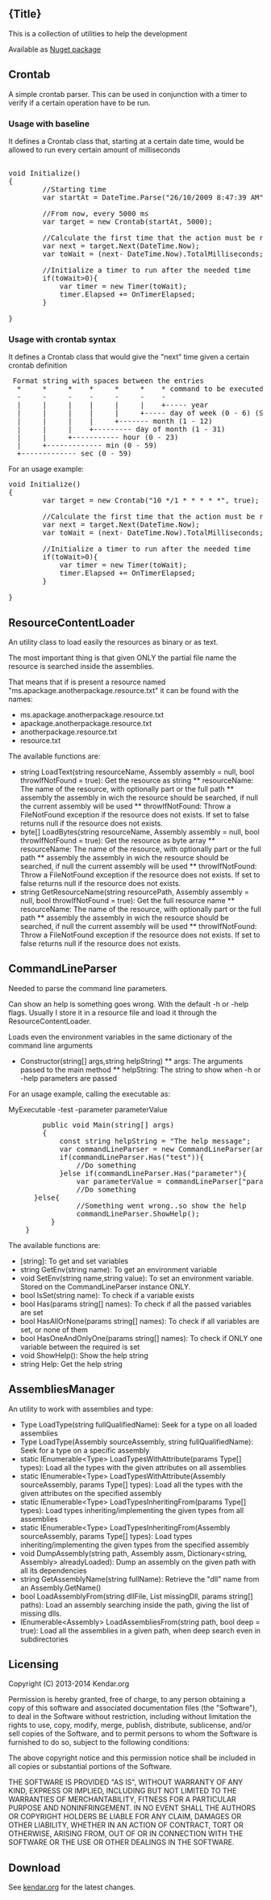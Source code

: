 ﻿<!--settings(
title=Generic Helpers
description=Generic Helpers. Useful for assembly management, command line crontab and resources.
)-->
## {Title}

This is a collection of utilities to help the development

Available as [Nuget package](http://www.nuget.org/packages/GenericHelpers/)

## Crontab

A simple crontab parser. This can be used in conjunction with a timer to verify if a certain operation have to be run.

### Usage with baseline

It defines a Crontab class that, starting at a certain date time, would be allowed to run every certain amount of milliseconds

<pre class="brush: csharp;">

void Initialize()
{
		//Starting time
		var startAt = DateTime.Parse("26/10/2009 8:47:39 AM",CultureInfo.GetCultureInfo("en-GB"));

		//From now, every 5000 ms
		var target = new Crontab(startAt, 5000);

		//Calculate the first time that the action must be run
		var next = target.Next(DateTime.Now);
		var toWait = (next- DateTime.Now).TotalMilliseconds;

		//Initialize a timer to run after the needed time
		if(toWait>0){
			var timer = new Timer(toWait);
			timer.Elapsed += OnTimerElapsed;
		}
		
}
</pre>


### Usage with crontab syntax

It defines a Crontab class that would give the "next" time given a certain crontab definition

<pre>
 Format string with spaces between the entries
  *     *     *    *     *     *    * command to be executed
  -     -     -    -     -     -    -
  |     |     |    |     |     |    +----- year
  |     |     |    |     |     +----- day of week (0 - 6) (Sunday=0)
  |     |     |    |     +------- month (1 - 12)
  |     |     |    +--------- day of month (1 - 31)
  |     |     +----------- hour (0 - 23)
  |     +------------- min (0 - 59)
  +------------- sec (0 - 59)
</pre>

For an usage example:

<pre class="brush: csharp;">
void Initialize()
{
		var target = new Crontab("10 */1 * * * * *", true);

		//Calculate the first time that the action must be run
		var next = target.Next(DateTime.Now);
		var toWait = (next- DateTime.Now).TotalMilliseconds;

		//Initialize a timer to run after the needed time
		if(toWait>0){
			var timer = new Timer(toWait);
			timer.Elapsed += OnTimerElapsed;
		}
		
}
</pre>

## ResourceContentLoader

An utility class to load easily the resources as binary or as text.

The most important thing is that given ONLY the partial file name the resource is searched inside the assemblies.

That means that if is present a resource named "ms.apackage.anotherpackage.resource.txt" it can be found with the names:

* ms.apackage.anotherpackage.resource.txt
* apackage.anotherpackage.resource.txt
* anotherpackage.resource.txt
* resource.txt

The available functions are:

* string LoadText(string resourceName, Assembly assembly = null, bool throwIfNotFound = true): Get the resource as string
** resourceName: The name of the resource, with optionally part or the full path
** assembly the assembly in wich the resource should be searched, if null the current assembly will be used
** throwIfNotFound: Throw a FileNotFound exception if the resource does not exists. If set to false returns null if the resource does not exists.
* byte[] LoadBytes(string resourceName, Assembly assembly = null, bool throwIfNotFound = true): Get the resource as byte array
** resourceName: The name of the resource, with optionally part or the full path
** assembly the assembly in wich the resource should be searched, if null the current assembly will be used
** throwIfNotFound: Throw a FileNotFound exception if the resource does not exists. If set to false returns null if the resource does not exists.
* string GetResourceName(string resourcePath, Assembly assembly = null, bool throwIfNotFound = true): Get the full resource name
** resourceName: The name of the resource, with optionally part or the full path
** assembly the assembly in wich the resource should be searched, if null the current assembly will be used
** throwIfNotFound: Throw a FileNotFound exception if the resource does not exists. If set to false returns null if the resource does not exists.

## CommandLineParser

Needed to parse the command line parameters. 

Can show an help is something goes wrong. With the default -h or -help flags. Usually I store it in a resource file and load it through the ResourceContentLoader.

Loads even the environment variables in the same dictionary of the command line arguments

* Constructor(string[] args,string helpString)
** args: The arguments passed to the main method
** helpString: The string to show when -h or -help parameters are passed

For an usage example, calling the executable as:

  MyExecutable -test -parameter parameterValue

<pre class="brush: csharp;">
		public void Main(string[] args)
		{
			const string helpString = "The help message";
			var commandLineParser = new CommandLineParser(args, helpString);
			if(commandLineParser.Has("test")){
				//Do something
			}else if(commandLineParser.Has("parameter"){
				var parameterValue = commandLineParser["parameter"];
				//Do something
      }else{
				//Something went wrong..so show the help
				commandLineParser.ShowHelp();
		  }
    } 
</pre>

The available functions are:
* [string]: To get and set variables
* string GetEnv(string name): To get an environment variable
* void SetEnv(string name,string value): To set an environment variable. Stored on the CommandLineParser instance ONLY.
* bool IsSet(string name): To check if a variable exists
* bool Has(params string[] names): To check if all the passed variables are set
* bool HasAllOrNone(params string[] names): To check if all variables are set, or none of them
* bool HasOneAndOnlyOne(params string[] names): To check if ONLY one variable between the required is set
* void ShowHelp(): Show the help string
* string Help: Get the help string

## AssembliesManager

An utility to work with assemblies and type:

* Type LoadType(string fullQualifiedName): Seek for a type on all loaded assemblies
* Type LoadType(Assembly sourceAssembly, string fullQualifiedName): Seek for a type on a specific assembly
* static IEnumerable&lt;Type&gt; LoadTypesWithAttribute(params Type[] types): Load all the types with the given attributes on all assemblies
* static IEnumerable&lt;Type&gt; LoadTypesWithAttribute(Assembly sourceAssembly, params Type[] types): Load all the types with the given attributes on the specified assembly
* static IEnumerable&lt;Type&gt; LoadTypesInheritingFrom(params Type[] types): Load types inheriting/implementing the given types from all assemblies
* static IEnumerable&lt;Type&gt; LoadTypesInheritingFrom(Assembly sourceAssembly, params Type[] types): Load types inheriting/implementing the given types from the specified assembly
* void DumpAssembly(string path, Assembly assm, Dictionary<string, Assembly> alreadyLoaded): Dump an assembly on the given path with all its dependencies
* string GetAssemblyName(string fullName): Retrieve the "dll" name from an Assembly.GetName()
* bool LoadAssemblyFrom(string dllFile, List<string> missingDll, params string[] paths): Load an assembly searching inside the path, giving the list of missing dlls.
* IEnumerable&lt;Assembly&gt; LoadAssembliesFrom(string path, bool deep = true): Load all the assemblies in a given path, when deep search even in subdirectories


## Licensing

Copyright (C) 2013-2014 Kendar.org


Permission is hereby granted, free of charge, to any person obtaining a copy of this software and associated documentation files (the "Software"), to deal in the Software without restriction, including without limitation the rights to use, copy, modify, merge, publish, distribute, sublicense, and/or sell copies of the Software, and to permit persons to whom the Software is furnished to do so, subject to the following conditions:

The above copyright notice and this permission notice shall be included in all copies or substantial portions of the Software.

THE SOFTWARE IS PROVIDED "AS IS", WITHOUT WARRANTY OF ANY KIND, EXPRESS OR IMPLIED, INCLUDING BUT NOT LIMITED TO THE WARRANTIES OF MERCHANTABILITY, FITNESS FOR A PARTICULAR PURPOSE AND NONINFRINGEMENT. IN NO EVENT SHALL THE AUTHORS OR COPYRIGHT HOLDERS BE LIABLE FOR ANY CLAIM, DAMAGES OR OTHER LIABILITY, WHETHER IN AN ACTION OF CONTRACT, TORT OR OTHERWISE, ARISING FROM, OUT OF OR IN CONNECTION WITH THE SOFTWARE OR THE USE OR OTHER DEALINGS IN THE SOFTWARE.

## Download

See [kendar.org](http://www.kendar.org/ "Kendar.org") for the latest changes.
